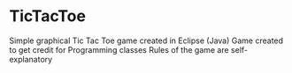 # TicTacToe
Simple graphical Tic Tac Toe game created in Eclipse (Java)
Game created to get credit for Programming classes
Rules of the game are self-explanatory

